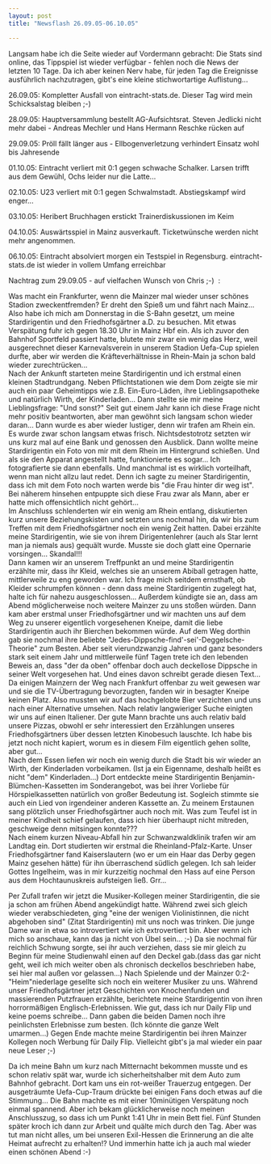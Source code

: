 ```yaml
---
layout: post
title: "Newsflash 26.09.05-06.10.05"

---
```


Langsam habe ich die Seite wieder auf Vordermann gebracht: Die Stats sind online, das Tippspiel ist wieder verfügbar - fehlen noch die News der letzten 10 Tage. Da ich aber keinen Nerv habe, für jeden Tag die Ereignisse ausführlich nachzutragen, gibt's eine kleine stichwortartige Auflistung...

26.09.05: Kompletter Ausfall von eintracht-stats.de. Dieser Tag wird mein Schicksalstag bleiben ;-)

28.09.05: Hauptversammlung bestellt AG-Aufsichtsrat. Steven Jedlicki nicht mehr dabei - Andreas Mechler und Hans Hermann Reschke rücken auf

29.09.05: Pröll fällt länger aus - Ellbogenverletzung verhindert Einsatz wohl bis Jahresende

01.10.05: Eintracht verliert mit 0:1 gegen schwache Schalker. Larsen trifft aus dem Gewühl, Ochs leider nur die Latte...

02.10.05: U23 verliert mit 0:1 gegen Schwalmstadt. Abstiegskampf wird enger...

03.10.05: Heribert Bruchhagen erstickt Trainerdiskussionen im Keim

04.10.05: Auswärtsspiel in Mainz ausverkauft. Ticketwünsche werden nicht mehr angenommen.

06.10.05: Eintracht absolviert morgen ein Testspiel in Regensburg. eintracht-stats.de ist wieder in vollem Umfang erreichbar

Nachtrag zum 29.09.05 - auf vielfachen Wunsch von Chris ;-)  :

Was macht ein Frankfurter, wenn die Mainzer mal wieder unser schönes Stadion zweckentfremden? Er dreht den Spieß um und fährt nach Mainz... Also habe ich mich am Donnerstag in die S-Bahn gesetzt, um meine Stardirigentin und den Friedhofsgärtner a.D. zu besuchen. Mit etwas Verspätung fuhr ich gegen 18.30 Uhr in Mainz Hbf ein. Als ich zuvor den Bahnhof Sportfeld passiert hatte, blutete mir zwar ein wenig das Herz, weil ausgerechnet dieser Karnevalsverein in unserem Stadion Uefa-Cup spielen durfte, aber wir werden die Kräfteverhältnisse in Rhein-Main ja schon bald wieder zurechtrücken...  
Nach der Ankunft starteten meine Stardirigentin und ich erstmal einen kleinen Stadtrundgang. Neben Pflichtstationen wie dem Dom zeigte sie mir auch ein paar Geheimtipps wie z.B. Ein-Euro-Läden, ihre Lieblingsapotheke und natürlich Wirth, der Kinderladen... Dann stellte sie mir meine Lieblingsfrage: "Und sonst?" Seit gut einem Jahr kann ich diese Frage nicht mehr positiv beantworten, aber man gewöhnt sich langsam schon wieder daran... Dann wurde es aber wieder lustiger, denn wir trafen am Rhein ein. Es wurde zwar schon langsam etwas frisch. Nichtsdestotrotz setzten wir uns kurz mal auf eine Bank und genossen den Ausblick. Dann wollte meine Stardirigentin ein Foto von mir mit dem Rhein im Hintergrund schießen. Und als sie den Apparat angestellt hatte, funktionierte es sogar... Ich fotografierte sie dann ebenfalls. Und manchmal ist es wirklich vorteilhaft, wenn man nicht allzu laut redet. Denn ich sagte zu meiner Stardirigentin, dass ich mit dem Foto noch warten werde bis "die Frau hinter dir weg ist". Bei näherem hinsehen entpuppte sich diese Frau zwar als Mann, aber er hatte mich offensichtlich nicht gehört...  
Im Anschluss schlenderten wir ein wenig am Rhein entlang, diskutierten kurz unsere Beziehungskisten und setzten uns nochmal hin, da wir bis zum Treffen mit dem Friedhofsgärtner noch ein wenig Zeit hatten. Dabei erzählte meine Stardirigentin, wie sie von ihrem Dirigentenlehrer (auch als Star lernt man ja niemals aus) gequält wurde. Musste sie doch glatt eine Opernarie vorsingen... Skandal!!!  
Dann kamen wir an unserem Treffpunkt an und meine Stardirigentin erzählte mir, dass ihr Kleid, welches sie an unserem Abiball getragen hatte, mittlerweile zu eng geworden war. Ich frage mich seitdem ernsthaft, ob Kleider schrumpfen können - denn dass meine Stardirigentin zugelegt hat, halte ich für nahezu ausgeschlossen... Außerdem kündigte sie an, dass am Abend möglicherweise noch weitere Mainzer zu uns stoßen würden. Dann kam aber erstmal unser Friedhofsgärtner und wir machten uns auf dem Weg zu unserer eigentlich vorgesehenen Kneipe, damit die liebe Stardirigentin auch ihr Bierchen bekommen würde. Auf dem Weg dorthin gab sie nochmal ihre beliebte "Jedes-Dippsche-find'-sei'-Deggelsche-Theorie" zum Besten. Aber seit vierundzwanzig Jahren und ganz besonders stark seit einem Jahr und mittlerweile fünf Tagen trete ich den lebenden Beweis an, dass "der da oben" offenbar doch auch deckellose Dippsche in seiner Welt vorgesehen hat. Und eines davon schreibt gerade diesen Text...  
Da einigen Mainzern der Weg nach Frankfurt offenbar zu weit gewesen war und sie die TV-Übertragung bevorzugten, fanden wir in besagter Kneipe keinen Platz. Also mussten wir auf das hochgelobte Bier verzichten und uns nach einer Alternative umsehen. Nach relativ langwieriger Suche einigten wir uns auf einen Italiener. Der gute Mann brachte uns auch relativ bald unsere Pizzas, obwohl er sehr interessiert den Erzählungen unseres Friedhofsgärtners über dessen letzten Kinobesuch lauschte. Ich habe bis jetzt noch nicht kapiert, worum es in diesem Film eigentlich gehen sollte, aber gut...  
Nach dem Essen liefen wir noch ein wenig durch die Stadt bis wir wieder an Wirth, der Kinderladen vorbeikamen. (Ist ja ein Eigenname, deshalb heißt es nicht "dem" Kinderladen...) Dort entdeckte meine Stardirigentin Benjamin-Blümchen-Kassetten im Sonderangebot, was bei ihrer Vorliebe für Hörspielkassetten natürlich von großer Bedeutung ist. Sogleich stimmte sie auch ein Lied von irgendeiner anderen Kassette an. Zu meinem Erstaunen sang plötzlich unser Friedhofsgärtner auch noch mit. Was zum Teufel ist in meiner Kindheit schief gelaufen, dass ich hier überhaupt nicht mitreden, geschweige denn mitsingen konnte???  
Nach einem kurzen Niveau-Abfall hin zur Schwanzwaldklinik trafen wir am Landtag ein. Dort studierten wir erstmal die Rheinland-Pfalz-Karte. Unser Friedhofsgärtner fand Kaiserslautern (wo er um ein Haar das Derby gegen Mainz gesehen hätte) für ihn überraschend südlich gelegen. Ich sah leider Gottes Ingelheim, was in mir kurzzeitig nochmal den Hass auf eine Person aus dem Hochtaunuskreis aufsteigen ließ. Grr...

Per Zufall trafen wir jetzt die Musiker-Kollegen meiner Stardirigentin, die sie ja schon am frühen Abend angekündigt hatte. Während zwei sich gleich wieder verabschiedeten, ging "eine der wenigen Violinistinnen, die nicht abgehoben sind" (Zitat Stardirigentin) mit uns noch was trinken. Die junge Dame war in etwa so introvertiert wie ich extrovertiert bin. Aber wenn ich mich so anschaue, kann das ja nicht von Übel sein... ;-) Da sie nochmal für reichlich Schwung sorgte, sei ihr auch verziehen, dass sie mir gleich zu Beginn für meine Studienwahl einen auf den Deckel gab.(dass das gar nicht geht, weil ich mich weiter oben als chronisch deckellos beschrieben habe, sei hier mal außen vor gelassen...) Nach Spielende und der Mainzer 0:2-"Heim"niederlage gesellte sich noch ein weiterer Musiker zu uns. Während unser Friedhofsgärtner jetzt Geschichten von Knochenfunden und massierenden Putzfrauen erzählte, berichtete meine Stardirigentin von ihren horrormäßigen Englisch-Erlebnissen. Wie gut, dass ich nur Daily Flip und keine poems schreibe... Dann gaben die beiden Damen noch ihre peinlichsten Erlebnisse zum besten. (Ich könnte die ganze Welt umarmen...) Gegen Ende machte meine Stardirigentin bei ihren Mainzer Kollegen noch Werbung für Daily Flip. Vielleicht gibt's ja mal wieder ein paar neue Leser ;-)

Da ich meine Bahn um kurz nach Mitternacht bekommen musste und es schon relativ spät war, wurde ich sicherheitshalber mit dem Auto zum Bahnhof gebracht. Dort kam uns ein rot-weißer Trauerzug entgegen. Der ausgeträumte Uefa-Cup-Traum drückte bei einigen Fans doch etwas auf die Stimmung... Die Bahn machte es mit einer 10minütigen Verspätung noch einmal spannend. Aber ich bekam glücklicherweise noch meinen Anschlusszug, so dass ich um Punkt 1:41 Uhr in mein Bett fiel. Fünf Stunden später kroch ich dann zur Arbeit und quälte mich durch den Tag. Aber was tut man nicht alles, um bei unseren Exil-Hessen die Erinnerung an die alte Heimat aufrecht zu erhalten!? Und immerhin hatte ich ja auch mal wieder einen schönen Abend :-)
